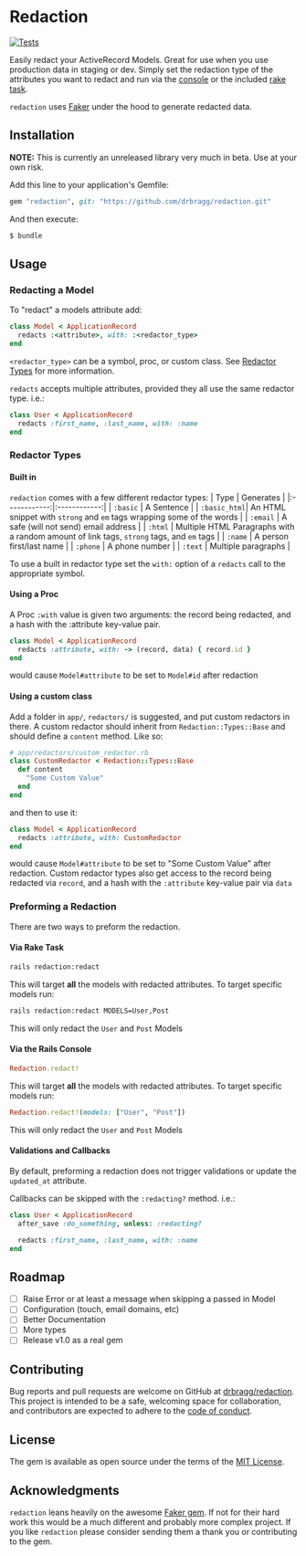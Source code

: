 # Redaction
[![Tests](https://github.com/DRBragg/redaction/actions/workflows/ci.yml/badge.svg)](https://github.com/DRBragg/redaction/actions/workflows/ci.yml)

Easily redact your ActiveRecord Models. Great for use when you use production data in staging or dev. Simply set the redaction type of the attributes you want to redact and run via the [console](#via-the-rails-console) or the included [rake task](#via-rake-task).

`redaction` uses [Faker](https://github.com/faker-ruby/faker) under the hood to generate redacted data.

## Installation
**NOTE:** This is currently an unreleased library very much in beta. Use at your own risk.

Add this line to your application's Gemfile:

```ruby
gem "redaction", git: "https://github.com/drbragg/redaction.git"
```

And then execute:
```bash
$ bundle
```

## Usage
### Redacting a Model
To "redact" a models attribute add:
```ruby
class Model < ApplicationRecord
  redacts :<attribute>, with: :<redactor_type>
end
```
`<redactor_type>` can be a symbol, proc, or custom class. See [Redactor Types](#redactor-types) for more information.

`redacts` accepts multiple attributes, provided they all use the same redactor type. i.e.:
```ruby
class User < ApplicationRecord
  redacts :first_name, :last_name, with: :name
end
```
### Redactor Types

#### Built in
`redaction` comes with a few different redactor types:
| Type         | Generates    |
|:------------:|:------------:|
| `:basic`     | A Sentence   |
| `:basic_html`| An HTML snippet with `strong` and `em` tags wrapping some of the words  |
| `:email`     | A safe (will not send) email address |
| `:html`      | Multiple HTML Paragraphs with a random amount of link tags, `strong` tags, and `em` tags  |
| `:name`      | A person first/last name |
| `:phone`     | A phone number |
| `:text`      | Multiple paragraphs |

To use a built in redactor type set the `with:` option of a `redacts` call to the appropriate symbol.

#### Using a Proc
A Proc `:with` value is given two arguments: the record being redacted, and a hash with the :attribute key-value pair.
```ruby
class Model < ApplicationRecord
  redacts :attribute, with: -> (record, data) { record.id }
end
```
would cause `Model#attribute` to be set to `Model#id` after redaction
#### Using a custom class
Add a folder in `app/`, `redactors/` is suggested, and put custom redactors in there. A custom redactor should inherit from `Redaction::Types::Base` and should define a `content` method. Like so:
```ruby
# app/redactors/custom_redactor.rb
class CustomRedactor < Redaction::Types::Base
  def content
    "Some Custom Value"
  end
end
```
and then to use it:
```ruby
class Model < ApplicationRecord
  redacts :attribute, with: CustomRedactor
end
```
would cause `Model#attribute` to be set to "Some Custom Value" after redaction.
Custom redactor types also get access to the record being redacted via `record`, and a hash with the `:attribute` key-value pair via `data`

### Preforming a Redaction
There are two ways to preform the redaction.

#### Via Rake Task
```bash
rails redaction:redact
```
This will target **all** the models with redacted attributes. To target specific models run:
```bash
rails redaction:redact MODELS=User,Post
```
This will only redact the `User` and `Post` Models

#### Via the Rails Console
```ruby
Redaction.redact!
```
This will target **all** the models with redacted attributes. To target specific models run:
```ruby
Redaction.redact!(models: ["User", "Post"])
```
This will only redact the `User` and `Post` Models

#### Validations and Callbacks
By default, preforming a redaction does not trigger validations or update the `updated_at` attribute.

Callbacks can be skipped with the `:redacting?` method. i.e.:
```ruby
class User < ApplicationRecord
  after_save :do_something, unless: :redacting?

  redacts :first_name, :last_name, with: :name
end
```

## Roadmap
- [ ] Raise Error or at least a message when skipping a passed in Model
- [ ] Configuration (touch, email domains, etc)
- [ ] Better Documentation
- [ ] More types
- [ ] Release v1.0 as a real gem

## Contributing
Bug reports and pull requests are welcome on GitHub at [drbragg/redaction](https://github.com/drbragg/redaction). This project is intended to be a safe, welcoming space for collaboration, and contributors are expected to adhere to the [code of conduct](https://github.com/DRBragg/redaction/blob/main/CODE_OF_CONDUCT.md).

## License
The gem is available as open source under the terms of the [MIT License](https://opensource.org/licenses/MIT).

## Acknowledgments
`redaction` leans heavily on the awesome [Faker gem](https://github.com/faker-ruby/faker).  If not for their hard work this would be a much different and probably more complex project.  If you like `redaction` please consider sending them a thank you or contributing to the gem.
